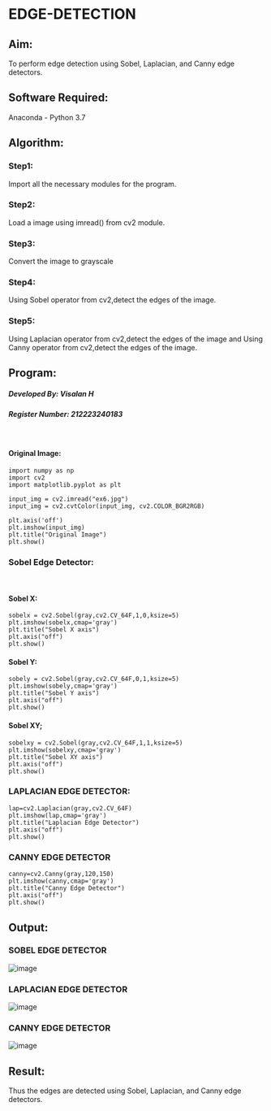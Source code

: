 # EDGE-DETECTION
## Aim:
To perform edge detection using Sobel, Laplacian, and Canny edge detectors.

## Software Required:
Anaconda - Python 3.7

## Algorithm:
### Step1:
Import all the necessary modules for the program.

### Step2:
Load a image using imread() from cv2 module.

### Step3:
Convert the image to grayscale

### Step4:
Using Sobel operator from cv2,detect the edges of the image.

### Step5:

Using Laplacian operator from cv2,detect the edges of the image and Using Canny operator from cv2,detect the edges of the image.

## Program:
##### Developed By: Visalan H
##### Register Number: 212223240183
<br>

#### Original Image:
```
import numpy as np
import cv2
import matplotlib.pyplot as plt

input_img = cv2.imread("ex6.jpg")
input_img = cv2.cvtColor(input_img, cv2.COLOR_BGR2RGB)

plt.axis('off')
plt.imshow(input_img)
plt.title("Original Image")
plt.show()
```

### Sobel Edge Detector:
<br>

#### Sobel X:
```
sobelx = cv2.Sobel(gray,cv2.CV_64F,1,0,ksize=5)
plt.imshow(sobelx,cmap='gray')
plt.title("Sobel X axis")
plt.axis("off")
plt.show()
```

#### Sobel Y:
```
sobely = cv2.Sobel(gray,cv2.CV_64F,0,1,ksize=5)
plt.imshow(sobely,cmap='gray')
plt.title("Sobel Y axis")
plt.axis("off")
plt.show()
```

#### Sobel XY;
```
sobelxy = cv2.Sobel(gray,cv2.CV_64F,1,1,ksize=5)
plt.imshow(sobelxy,cmap='gray')
plt.title("Sobel XY axis")
plt.axis("off")
plt.show()
```

### LAPLACIAN EDGE DETECTOR:
```
lap=cv2.Laplacian(gray,cv2.CV_64F)
plt.imshow(lap,cmap='gray')
plt.title("Laplacian Edge Detector")
plt.axis("off")
plt.show()
```


### CANNY EDGE DETECTOR
```
canny=cv2.Canny(gray,120,150)
plt.imshow(canny,cmap='gray')
plt.title("Canny Edge Detector")
plt.axis("off")
plt.show()
```
## Output:

### SOBEL EDGE DETECTOR

![image](https://github.com/user-attachments/assets/d36a70c5-1181-4248-a797-96ecf4f486df)


### LAPLACIAN EDGE DETECTOR

![image](https://github.com/user-attachments/assets/e925b619-3a62-452d-9998-7ccbf9214ce2)


### CANNY EDGE DETECTOR

![image](https://github.com/user-attachments/assets/aaf92db9-a058-40ef-bad7-f222b428237c)

## Result:
Thus the edges are detected using Sobel, Laplacian, and Canny edge detectors.
